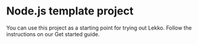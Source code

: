 # Node.js template project

You can use this project as a starting point for trying out Lekko. Follow the instructions on our Get started guide.
